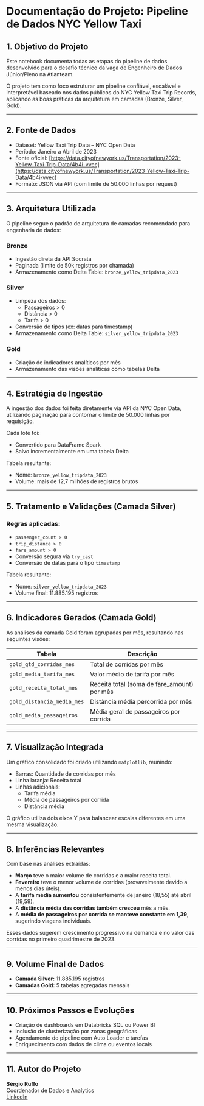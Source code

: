 # Documentação do Projeto: Pipeline de Dados NYC Yellow Taxi

## 1. Objetivo do Projeto

Este notebook documenta todas as etapas do pipeline de dados desenvolvido para o desafio técnico da vaga de Engenheiro de Dados Júnior/Pleno na Atlanteam.

O projeto tem como foco estruturar um pipeline confiável, escalável e interpretável baseado nos dados públicos do NYC Yellow Taxi Trip Records, aplicando as boas práticas da arquitetura em camadas (Bronze, Silver, Gold).

---

## 2. Fonte de Dados

- Dataset: Yellow Taxi Trip Data – NYC Open Data
- Período: Janeiro a Abril de 2023
- Fonte oficial: [https://data.cityofnewyork.us/Transportation/2023-Yellow-Taxi-Trip-Data/4b4i-vvec](https://data.cityofnewyork.us/Transportation/2023-Yellow-Taxi-Trip-Data/4b4i-vvec)
- Formato: JSON via API (com limite de 50.000 linhas por request)

---

## 3. Arquitetura Utilizada

O pipeline segue o padrão de arquitetura de camadas recomendado para engenharia de dados:

### Bronze
- Ingestão direta da API Socrata
- Paginada (limite de 50k registros por chamada)
- Armazenamento como Delta Table: `bronze_yellow_tripdata_2023`

### Silver
- Limpeza dos dados:
  - Passageiros > 0
  - Distância > 0
  - Tarifa > 0
- Conversão de tipos (ex: datas para timestamp)
- Armazenamento como Delta Table: `silver_yellow_tripdata_2023`

### Gold
- Criação de indicadores analíticos por mês
- Armazenamento das visões analíticas como tabelas Delta

---

## 4. Estratégia de Ingestão

A ingestão dos dados foi feita diretamente via API da NYC Open Data, utilizando paginação para contornar o limite de 50.000 linhas por requisição.

Cada lote foi:
- Convertido para DataFrame Spark
- Salvo incrementalmente em uma tabela Delta

Tabela resultante:
- Nome: `bronze_yellow_tripdata_2023`
- Volume: mais de 12,7 milhões de registros brutos

---

## 5. Tratamento e Validações (Camada Silver)

### Regras aplicadas:
- `passenger_count > 0`
- `trip_distance > 0`
- `fare_amount > 0`
- Conversão segura via `try_cast`
- Conversão de datas para o tipo `timestamp`

Tabela resultante:
- Nome: `silver_yellow_tripdata_2023`
- Volume final: 11.885.195 registros

---

## 6. Indicadores Gerados (Camada Gold)

As análises da camada Gold foram agrupadas por mês, resultando nas seguintes visões:

| Tabela                        | Descrição                                      |
|------------------------------|-----------------------------------------------|
| `gold_qtd_corridas_mes`      | Total de corridas por mês                     |
| `gold_media_tarifa_mes`      | Valor médio de tarifa por mês                 |
| `gold_receita_total_mes`     | Receita total (soma de fare_amount) por mês  |
| `gold_distancia_media_mes`   | Distância média percorrida por mês           |
| `gold_media_passageiros`     | Média geral de passageiros por corrida        |

---

## 7. Visualização Integrada

Um gráfico consolidado foi criado utilizando `matplotlib`, reunindo:

- Barras: Quantidade de corridas por mês
- Linha laranja: Receita total
- Linhas adicionais:
  - Tarifa média
  - Média de passageiros por corrida
  - Distância média

O gráfico utiliza dois eixos Y para balancear escalas diferentes em uma mesma visualização.

---

## 8. Inferências Relevantes

Com base nas análises extraídas:

- **Março** teve o maior volume de corridas e a maior receita total.
- **Fevereiro** teve o menor volume de corridas (provavelmente devido a menos dias úteis).
- A **tarifa média aumentou** consistentemente de janeiro (18,55) até abril (19,59).
- A **distância média das corridas também cresceu** mês a mês.
- A **média de passageiros por corrida se manteve constante em 1,39**, sugerindo viagens individuais.

Esses dados sugerem crescimento progressivo na demanda e no valor das corridas no primeiro quadrimestre de 2023.

---

## 9. Volume Final de Dados

- **Camada Silver:** 11.885.195 registros
- **Camadas Gold:** 5 tabelas agregadas mensais

---

## 10. Próximos Passos e Evoluções

- Criação de dashboards em Databricks SQL ou Power BI
- Inclusão de clusterização por zonas geográficas
- Agendamento do pipeline com Auto Loader e tarefas
- Enriquecimento com dados de clima ou eventos locais

---

## 11. Autor do Projeto

**Sérgio Ruffo**  
Coordenador de Dados e Analytics  
[LinkedIn](https://www.linkedin.com/in/sergio-ruffo/)  
